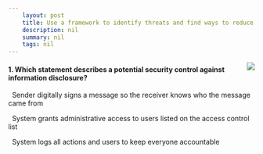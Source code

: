 ```yaml
---
    layout: post
    title: Use a framework to identify threats and find ways to reduce or eliminate risk - Information disclosure - seeing data I am not supposed to see
    description: nil
    summary: nil
    tags: nil
---
```



 <a target="_blank" href="https://docs.microsoft.com/en-us/learn/modules/tm-use-a-framework-to-identify-threats-and-find-ways-to-reduce-or-eliminate-risk/5-information-disclosure-seeing-data-i-am-not-supposed-to-see/"><i class="fas fa-external-link-alt"></i> </a>
 <img align="right" src="https://docs.microsoft.com/en-us/learn/achievements/use-a-framework-to-identify-threats-and-find-ways-to-reduce-or-eliminate-risk.svg">
####  1. Which statement describes a potential security control against information disclosure?


<i class='far fa-square'></i> &nbsp;&nbsp;Sender digitally signs a message so the receiver knows who the message came from

<i class='fas fa-check-square' style='color: Dodgerblue;'></i> &nbsp;&nbsp;System grants administrative access to users listed on the access control list

<i class='far fa-square'></i> &nbsp;&nbsp;System logs all actions and users to keep everyone accountable
<br />
<br />
<br />
